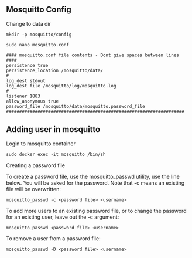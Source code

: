 ## Mosquitto Config

Change to data dir 

`mkdir -p mosquitto/config`

`sudo nano mosquitto.conf`

```
#### mosquitto.conf file contents - Dont give spaces between lines ####
persistence true
persistence_location /mosquitto/data/
#
log_dest stdout
log_dest file /mosquitto/log/mosquitto.log
#
listener 1883
allow_anonymous true
password_file /mosquitto/data/mosquitto.password_file
####################################################################

```

## Adding user in mosquitto 

Login to mosquitto container

`sudo docker exec -it mosquitto /bin/sh`

Creating a password file

To create a password file, use the mosquitto_passwd utility, use the line below. You will be asked for the password. Note that -c means an existing file will be overwritten:

`mosquitto_passwd -c <password file> <username>`

To add more users to an existing password file, or to change the password for an existing user, leave out the -c argument:

`mosquitto_passwd <password file> <username>`

To remove a user from a password file:

`mosquitto_passwd -D <password file> <username>`


